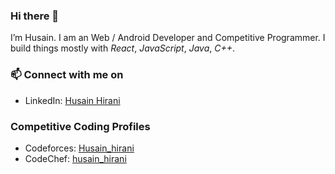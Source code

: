 ### Hi there 👋

<!--
**h-square/h-square** is a ✨ _special_ ✨ repository because its `README.md` (this file) appears on your GitHub profile.

Here are some ideas to get you started:

- 🔭 I’m currently working on ...
- 🌱 I’m currently learning ...
- 👯 I’m looking to collaborate on ...
- 🤔 I’m looking for help with ...
- 💬 Ask me about ...
- 📫 How to reach me: ...
- 😄 Pronouns: ...
- ⚡ Fun fact: ...
-->

I’m Husain. I am an Web / Android Developer and Competitive Programmer. I build things mostly with _React_, _JavaScript_, _Java_, _C++_.

### 📫 Connect with me on

- LinkedIn: [Husain Hirani](https://www.linkedin.com/in/husain-hirani/)

### Competitive Coding Profiles
- Codeforces: [Husain_hirani](https://codeforces.com/profile/Husain_Hirani)
- CodeChef: [husain_hirani](https://www.codechef.com/users/husain_hirani)

